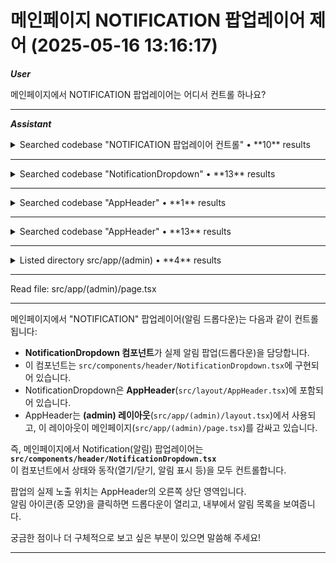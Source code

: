 <!-- Generated by SpecStory -->

# 메인페이지 NOTIFICATION 팝업레이어 제어 (2025-05-16 13:16:17)

_**User**_

메인페이지에서 NOTIFICATION 팝업레이어는 어디서 컨트롤 하나요?

---

_**Assistant**_

<details>
            <summary>Searched codebase "NOTIFICATION 팝업레이어 컨트롤" • **10** results</summary>
        
| File | Lines |
|------|-------|
| `src/components/header/NotificationDropdown.tsx` | L51-80 |
| `src/components/header/NotificationDropdown.tsx` | L1-36 |
| `src/app/(admin)/(others-pages)/notifications/page.tsx` | L1-70 |
| `src/components/header/NotificationDropdown.tsx` | L263-299 |
| `src/components/header/NotificationDropdown.tsx` | L117-153 |
| `src/components/header/NotificationDropdown.tsx` | L80-117 |
| `src/components/header/NotificationDropdown.tsx` | L299-335 |
| `src/components/header/NotificationDropdown.tsx` | L227-263 |
| `src/components/header/NotificationDropdown.tsx` | L153-190 |
| `src/components/header/NotificationDropdown.tsx` | L190-227 |

</details>

---

<details>
            <summary>Searched codebase "NotificationDropdown" • **13** results</summary>
        
| File | Lines |
|------|-------|
| `src/components/header/NotificationDropdown.tsx` | L51-80 |
| `src/components/header/NotificationDropdown.tsx` | L80-117 |
| `src/components/header/NotificationDropdown.tsx` | L299-335 |
| `src/components/header/NotificationDropdown.tsx` | L117-153 |
| `src/components/header/NotificationDropdown.tsx` | L263-299 |
| `src/components/header/NotificationDropdown.tsx` | L227-263 |
| `src/components/header/NotificationDropdown.tsx` | L1-36 |
| `src/components/header/NotificationDropdown.tsx` | L190-227 |
| `src/components/header/NotificationDropdown.tsx` | L335-374 |
| `src/components/header/NotificationDropdown.tsx` | L153-190 |
| `src/components/header/NotificationDropdown.tsx` | L36-51 |
| `src/components/header/NotificationDropdown.tsx` | L374-384 |
| `src/layout/AppHeader.tsx` | L148-178 |

</details>

---

<details>
            <summary>Searched codebase "AppHeader" • **1** results</summary>
        
| File |
|------|
| `undefined` |

</details>

---

<details>
            <summary>Searched codebase "AppHeader" • **13** results</summary>
        
| File | Lines |
|------|-------|
| `src/layout/AppHeader.tsx` | L101-121 |
| `src/layout/AppHeader.tsx` | L1-41 |
| `src/layout/AppHeader.tsx` | L178-180 |
| `src/layout/AppHeader.tsx` | L41-67 |
| `src/layout/AppHeader.tsx` | L67-101 |
| `src/layout/AppHeader.tsx` | L121-148 |
| `src/layout/AppHeader.tsx` | L148-178 |
| `src/app/(admin)/layout.tsx` | L1-39 |
| `src/layout/AppSidebar.tsx` | L280-329 |
| `src/layout/AppSidebar.tsx` | L329-371 |
| `src/components/ui/table/index.tsx` | L37-42 |
| `src/layout/AppSidebar.tsx` | L92-139 |
| `src/layout/AppSidebar.tsx` | L26-92 |

</details>

---

<details>
            <summary>Listed directory src/app/(admin) • **4** results</summary>
        
| Name |
|-------|
| 📁 `(others-pages)` |
| 📁 `(ui-elements)` |
| 📄 `page.tsx` |
| 📄 `layout.tsx` |

</details>

---

Read file: src/app/(admin)/page.tsx

---

메인페이지에서 "NOTIFICATION" 팝업레이어(알림 드롭다운)는 다음과 같이 컨트롤됩니다:

- **NotificationDropdown 컴포넌트**가 실제 알림 팝업(드롭다운)을 담당합니다.
- 이 컴포넌트는 `src/components/header/NotificationDropdown.tsx`에 구현되어 있습니다.
- NotificationDropdown은 **AppHeader**(`src/layout/AppHeader.tsx`)에 포함되어 있습니다.
- AppHeader는 **(admin) 레이아웃**(`src/app/(admin)/layout.tsx`)에서 사용되고, 이 레이아웃이 메인페이지(`src/app/(admin)/page.tsx`)를 감싸고 있습니다.

즉, 메인페이지에서 Notification(알림) 팝업레이어는  
**`src/components/header/NotificationDropdown.tsx`**  
이 컴포넌트에서 상태와 동작(열기/닫기, 알림 표시 등)을 모두 컨트롤합니다.

팝업의 실제 노출 위치는 AppHeader의 오른쪽 상단 영역입니다.  
알림 아이콘(종 모양)을 클릭하면 드롭다운이 열리고, 내부에서 알림 목록을 보여줍니다.

궁금한 점이나 더 구체적으로 보고 싶은 부분이 있으면 말씀해 주세요!

---

